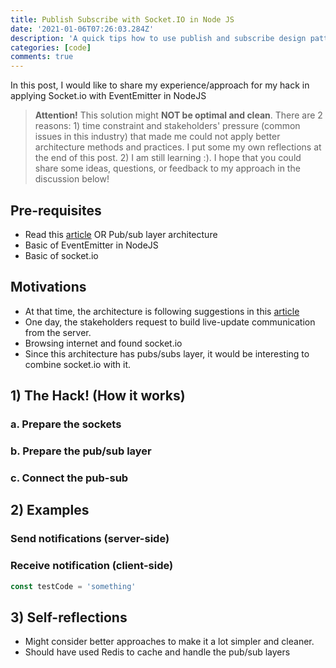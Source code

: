 ```yaml
---
title: Publish Subscribe with Socket.IO in Node JS
date: '2021-01-06T07:26:03.284Z'
description: 'A quick tips how to use publish and subscribe design pattern in Node JS with Socket.IO'
categories: [code]
comments: true
---
```


In this post, I would like to share my experience/approach for my hack in applying Socket.io with EventEmitter in NodeJS

> **Attention!** This solution might **NOT be optimal and clean**. There are 2 reasons: 1) time constraint and stakeholders' pressure (common issues in this industry) that made me could not apply better architecture methods and practices. I put some my own reflections at the end of this post. 2) I am still learning :). I hope that you could share some ideas, questions, or feedback to my approach in the discussion below!

## Pre-requisites

- Read this [article](https://dev.to/santypk4/bulletproof-node-js-project-architecture-4epf) OR Pub/sub layer architecture
- Basic of EventEmitter in NodeJS
- Basic of socket.io

## Motivations

- At that time, the architecture is following suggestions in this [article](https://dev.to/santypk4/bulletproof-node-js-project-architecture-4epf)
- One day, the stakeholders request to build live-update communication from the server.
- Browsing internet and found socket.io
- Since this architecture has pubs/subs layer, it would be interesting to combine socket.io with it.

## 1) The Hack! (How it works)

### a. Prepare the sockets

### b. Prepare the pub/sub layer

### c. Connect the pub-sub

## 2) Examples

### Send notifications (server-side)

### Receive notification (client-side)

```javascript
const testCode = 'something'
```

## 3) Self-reflections

- Might consider better approaches to make it a lot simpler and cleaner.
- Should have used Redis to cache and handle the pub/sub layers

